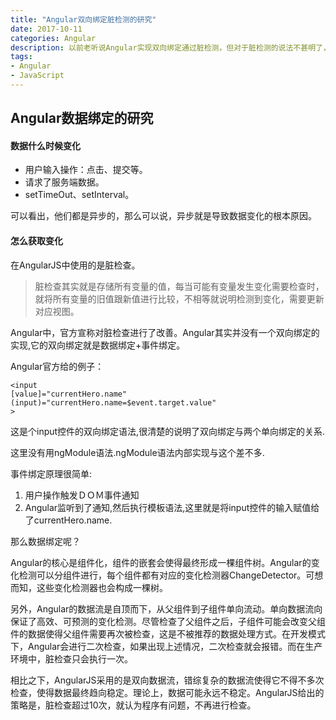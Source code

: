 ```yaml
---
title: "Angular双向绑定脏检测的研究"
date: 2017-10-11
categories: Angular
description: 以前老听说Angular实现双向绑定通过脏检测，但对于脏检测的说法不甚明了，最近收集了一些网络的说法，加之自己的理解，写下来，以后有更确切的研究了再进行更新。
tags: 
- Angular
- JavaScript
---
```


## Angular数据绑定的研究

#### 数据什么时候变化  

- 用户输入操作：点击、提交等。
- 请求了服务端数据。
- setTimeOut、setInterval。

可以看出，他们都是异步的，那么可以说，异步就是导致数据变化的根本原因。  
<!--more-->
#### 怎么获取变化  
在AngularJS中使用的是脏检查。
>脏检查其实就是存储所有变量的值，每当可能有变量发生变化需要检查时，就将所有变量的旧值跟新值进行比较，不相等就说明检测到变化，需要更新对应视图。

Angular中，官方宣称对脏检查进行了改善。Angular其实并没有一个双向绑定的实现,它的双向绑定就是数据绑定+事件绑定。

Angular官方给的例子：

```
<input 
[value]="currentHero.name" 
(input)="currentHero.name=$event.target.value" 
>
```
这是个input控件的双向绑定语法,很清楚的说明了双向绑定与两个单向绑定的关系.

这里没有用ngModule语法.ngModule语法内部实现与这个差不多.  

事件绑定原理很简单:

1. 用户操作触发ＤＯＭ事件通知
2. Angular监听到了通知,然后执行模板语法,这里就是将input控件的输入赋值给了currentHero.name.

那么数据绑定呢？


Angular的核心是组件化，组件的嵌套会使得最终形成一棵组件树。Angular的变化检测可以分组件进行，每个组件都有对应的变化检测器ChangeDetector。可想而知，这些变化检测器也会构成一棵树。

另外，Angular的数据流是自顶而下，从父组件到子组件单向流动。单向数据流向保证了高效、可预测的变化检测。尽管检查了父组件之后，子组件可能会改变父组件的数据使得父组件需要再次被检查，这是不被推荐的数据处理方式。在开发模式下，Angular会进行二次检查，如果出现上述情况，二次检查就会报错。而在生产环境中，脏检查只会执行一次。

相比之下，AngularJS采用的是双向数据流，错综复杂的数据流使得它不得不多次检查，使得数据最终趋向稳定。理论上，数据可能永远不稳定。AngularJS给出的策略是，脏检查超过10次，就认为程序有问题，不再进行检查。